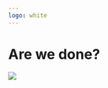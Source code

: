 ```yaml
---
logo: white
---
```


<h1 class="callout callout--title absolute z-2">Are we done?</h1>

<img src="/extend-graphql/happiness.jpg" class="absolute top-0 left-0 w-full"/>
